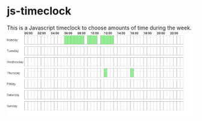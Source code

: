 # js-timeclock
This is a Javascript timeclock to choose amounts of time during the week.
![Example Image](https://raw.githubusercontent.com/jo2/js-timeclock/readme/resources/timeclock.PNG)